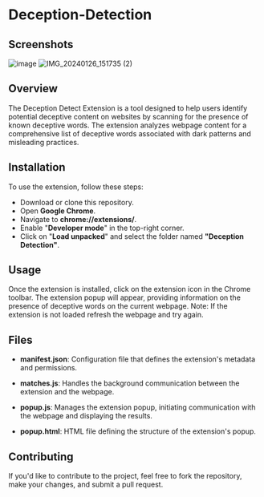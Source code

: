 # Deception-Detection

## Screenshots
![image](https://github.com/ShivAkash/Deception-Detection/assets/75986286/c810fe3e-4abc-4ff4-9a3d-922ce5f09b8b)
![IMG_20240126_151735 (2)](https://github.com/ShivAkash/Deception-Detection/assets/75986286/e578cdbb-4605-4e55-9952-d37a7c96f1cf)

## Overview
The Deception Detect Extension is a tool designed to help users identify potential deceptive content on websites by scanning for the presence of known deceptive words. The extension analyzes webpage content for a comprehensive list of deceptive words associated with dark patterns and misleading practices.

## Installation
To use the extension, follow these steps:
- Download or clone this repository.
- Open **Google Chrome**.
- Navigate to **chrome://extensions/**.
- Enable "**Developer mode**" in the top-right corner.
- Click on "**Load unpacked**" and select the folder named **"Deception Detection"**.
  
## Usage
Once the extension is installed, click on the extension icon in the Chrome toolbar. The extension popup will appear, providing information on the presence of deceptive words on the current webpage.
Note: If the extension is not loaded refresh the webpage and try again.

## Files

* **manifest.json**: Configuration file that defines the extension's metadata and permissions.

* **matches.js**: Handles the background communication between the extension and the webpage.

* **popup.js**: Manages the extension popup, initiating communication with the webpage and displaying the results.

* **popup.html**: HTML file defining the structure of the extension's popup.

## Contributing
If you'd like to contribute to the project, feel free to fork the repository, make your changes, and submit a pull request.






